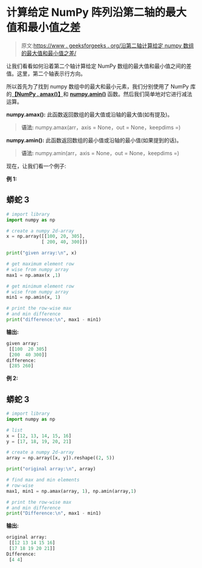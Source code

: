 # 计算给定 NumPy 阵列沿第二轴的最大值和最小值之差

> 原文:[https://www . geeksforgeeks . org/沿第二轴计算给定 numpy 数组的最大值和最小值之差/](https://www.geeksforgeeks.org/calculate-the-difference-between-the-maximum-and-the-minimum-values-of-a-given-numpy-array-along-the-second-axis/)

让我们看看如何沿着第二个轴计算给定 NumPy 数组的最大值和最小值之间的差值。这里，第二个轴表示行方向。

所以首先为了找到 numpy 数组中的最大和最小元素，我们分别使用了 NumPy 库的[**【NumPy . amax()】**](https://www.geeksforgeeks.org/numpy-amax-python/)和 [**numpy.amin()**](https://www.geeksforgeeks.org/numpy-amin-python/) 函数。然后我们简单地对它进行减法运算。

**numpy.amax():** 此函数返回数组的最大值或沿轴的最大值(如有提及)。

> **语法:** numpy.amax(arr，axis = None，out = None，keepdims =)

**numpy.amin():** 此函数返回数组的最小值或沿轴的最小值(如果提到的话)。

> **语法:** numpy.amin(arr，axis = None，out = None，keepdims =)

现在，让我们看一个例子:

**例 1:**

## 蟒蛇 3

```py
# import library
import numpy as np

# create a numpy 2d-array
x = np.array([[100, 20, 305],
             [ 200, 40, 300]])

print("given array:\n", x)

# get maximum element row
# wise from numpy array
max1 = np.amax(x ,1)

# get minimum element row
# wise from numpy array
min1 = np.amin(x, 1)

# print the row-wise max 
# and min difference
print("difference:\n", max1 - min1)
```

**输出:**

```py
given array:
 [[100  20 305]
 [200  40 300]]
difference:
 [285 260]
```

**例 2:**

## 蟒蛇 3

```py
# import library
import numpy as np

# list
x = [12, 13, 14, 15, 16]
y = [17, 18, 19, 20, 21]

# create a numpy 2d-array
array = np.array([x, y]).reshape((2, 5))

print("original array:\n", array)

# find max and min elements
# row-wise
max1, min1 = np.amax(array, 1), np.amin(array,1)

# print the row-wise max 
# and min difference
print("Difference:\n", max1 - min1)
```

**输出:**

```py
original array:
 [[12 13 14 15 16]
 [17 18 19 20 21]]
Difference:
 [4 4]
```